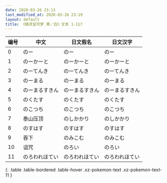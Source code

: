 ```yaml
---
date: 2020-03-26 23:13
last_modified_at: 2020-03-26 23:19
layout: default
title: 《精灵宝可梦 黑／白》文本 1-117
---
```

| 编号 | 中文 | 日文假名 | 日文汉字 |
| ---- | ---- | ---- | --- |
| 0 | のー | のー | のー |
| 1 | のーかーと | のーかーと | のーかーと |
| 2 | のーてんき | のーてんき | のーてんき |
| 3 | のーまる | のーまる | のーまる |
| 4 | のーまるすきん | のーまるすきん | のーまるすきん |
| 5 | のくたす | のくたす | のくたす |
| 6 | のこつち | のこつち | のこつち |
| 7 | 泰山压顶 | のしかかり | のしかかり |
| 8 | のすはす | のすはす | のすはす |
| 9 | 吞下 | のみこむ | のみこむ |
| 10 | 诅咒 | のろい | のろい |
| 11 | のろわれほてい | のろわれほてい | のろわれほてい |
{: .table .table-bordered .table-hover .xz-pokemon-text .xz-pokemon-text-11 }